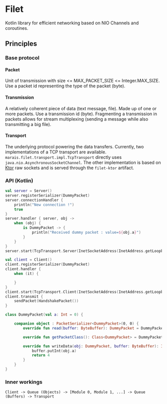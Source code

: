 # Filet
Kotlin library for efficient networking based on NIO Channels and coroutines.

## Principles

### Base protocol

#### Packet
Unit of transmission with size <= MAX_PACKET_SIZE <= Integer.MAX_SIZE.
Use a packet id representing the type of the packet (byte).

#### Transmission
A relatively coherent piece of data (text message, file).
Made up of one or more packets.
Use a transmission id (byte).
Fragmenting a transmission in packets allows for stream multiplexing
(sending a message while also transmitting a big file).

#### Transport
The underlying protocol powering the data transfers.
Currently, two implementations of a TCP transport are available. `marais.filet.transport.impl.TcpTransport` directly
uses `java.nio.AsynchronousSocketChannel`. The other implementation is based on [Ktor](https://ktor.io) raw sockets
and is served through the `filet-ktor` artifact.

### API (Kotlin)
```kotlin
val server = Server()
server.registerSerializer(DummyPacket)
server.connectionHandler {
    println("New connection !")
    true
}
server.handler { server, obj ->
    when (obj) {
        is DummyPacket -> {
            println("Received dummy packet : value=${obj.a}")
        }
    }
}
server.start(TcpTransport.Server(InetSocketAddress(InetAddress.getLoopbackAddress(), 4785)))

val client = Client()
client.registerSerializer(DummyPacket)
client.handler {
    when (it) {

    }
}
client.start(TcpTransport.Client(InetSocketAddress(InetAddress.getLoopbackAddress(), 4785)))
client.transmit {
    sendPacket(HandshakePacket())
}

class DummyPacket(val a: Int = 0) {

    companion object : PacketSerializer<DummyPacket>(0, 0) {
        override fun read(buffer: ByteBuffer): DummyPacket = DummyPacket(buffer.int)

        override fun getPacketClass(): Class<DummyPacket> = DummyPacket::class.java

        override fun writeData(obj: DummyPacket, buffer: ByteBuffer): Int {
            buffer.putInt(obj.a)
            return 4
        }
    }
}
```

### Inner workings

```
Client -> Queue (Objects) -> [Module 0, Module 1, ...] -> Queue (Buffers) -> Transport
```
